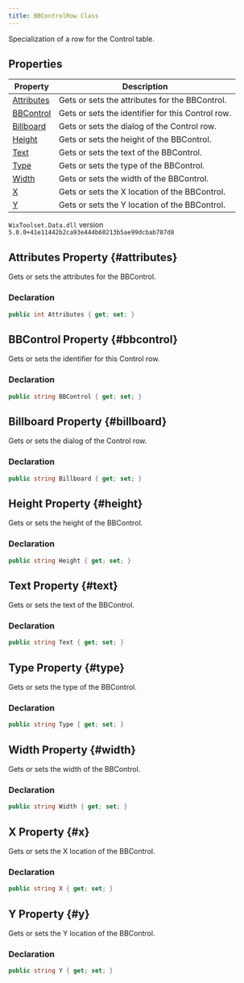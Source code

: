 ```yaml
---
title: BBControlRow Class
---
```

Specialization of a row for the Control table.
## Properties
| Property | Description |
| ------ | ----------- |
| [Attributes](#attributes) | Gets or sets the attributes for the BBControl. |
| [BBControl](#bbcontrol) | Gets or sets the identifier for this Control row. |
| [Billboard](#billboard) | Gets or sets the dialog of the Control row. |
| [Height](#height) | Gets or sets the height of the BBControl. |
| [Text](#text) | Gets or sets the text of the BBControl. |
| [Type](#type) | Gets or sets the type of the BBControl. |
| [Width](#width) | Gets or sets the width of the BBControl. |
| [X](#x) | Gets or sets the X location of the BBControl. |
| [Y](#y) | Gets or sets the Y location of the BBControl. |
`WixToolset.Data.dll` version `5.0.0+41e11442b2ca93e444b60213b5ae99dcbab787d8`
## Attributes Property {#attributes}
Gets or sets the attributes for the BBControl.
### Declaration
```cs
public int Attributes { get; set; }
```
## BBControl Property {#bbcontrol}
Gets or sets the identifier for this Control row.
### Declaration
```cs
public string BBControl { get; set; }
```
## Billboard Property {#billboard}
Gets or sets the dialog of the Control row.
### Declaration
```cs
public string Billboard { get; set; }
```
## Height Property {#height}
Gets or sets the height of the BBControl.
### Declaration
```cs
public string Height { get; set; }
```
## Text Property {#text}
Gets or sets the text of the BBControl.
### Declaration
```cs
public string Text { get; set; }
```
## Type Property {#type}
Gets or sets the type of the BBControl.
### Declaration
```cs
public string Type { get; set; }
```
## Width Property {#width}
Gets or sets the width of the BBControl.
### Declaration
```cs
public string Width { get; set; }
```
## X Property {#x}
Gets or sets the X location of the BBControl.
### Declaration
```cs
public string X { get; set; }
```
## Y Property {#y}
Gets or sets the Y location of the BBControl.
### Declaration
```cs
public string Y { get; set; }
```
